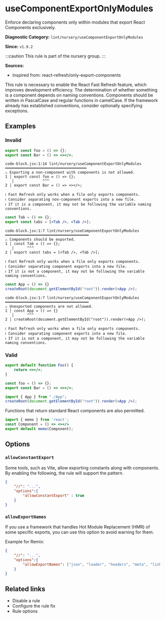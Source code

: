 # useComponentExportOnlyModules

Enforce declaring components only within modules that export React Components exclusively.

**Diagnostic Category:** `lint/nursery/useComponentExportOnlyModules`

**Since:** `v1.9.2`

:::caution
This rule is part of the nursery group.
:::

**Sources:** 
- Inspired from: react-refresh/only-export-components

This rule is necessary to enable the React Fast Refresh feature, which improves development efficiency. The determination of whether something is a component depends on naming conventions. Components should be written in PascalCase and regular functions in camelCase. If the framework already has established conventions, consider optionally specifying exceptions.

## Examples

### Invalid

```jsx
export const foo = () => {};
export const Bar = () => <></>;
```

```
code-block.jsx:1:14 lint/nursery/useComponentExportOnlyModules ━━━━━━━━━━━━━━━━━━━━━━━━━━━━━━━━━━━━━
⚠ Exporting a non-component with components is not allowed.
1 │ export const foo = () => {};
   │             ^^^
2 │ export const Bar = () => <></>;

ℹ Fast Refresh only works when a file only exports components.
ℹ Consider separating non-component exports into a new file.
ℹ If it is a component, it may not be following the variable naming conventions.
```

```jsx
const Tab = () => {};
export const tabs = [<Tab />, <Tab />];
```

```
code-block.jsx:1:7 lint/nursery/useComponentExportOnlyModules ━━━━━━━━━━━━━━━━━━━━━━━━━━━━━━━━━━━━━━
⚠ Components should be exported.
1 │ const Tab = () => {};
   │      ^^^
2 │ export const tabs = [<Tab />, <Tab />];

ℹ Fast Refresh only works when a file only exports components.
ℹ Consider separating component exports into a new file.
ℹ If it is not a component, it may not be following the variable naming conventions.
```

```jsx
const App = () => {}
createRoot(document.getElementById("root")).render(<App />);
```

```
code-block.jsx:1:7 lint/nursery/useComponentExportOnlyModules ━━━━━━━━━━━━━━━━━━━━━━━━━━━━━━━━━━━━━━
⚠ Unexported components are not allowed.
1 │ const App = () => {}
   │      ^^^
2 │ createRoot(document.getElementById("root")).render(<App />);

ℹ Fast Refresh only works when a file only exports components.
ℹ Consider separating component exports into a new file.
ℹ If it is not a component, it may not be following the variable naming conventions.
```

### Valid

```jsx
export default function Foo() {
    return <></>;
}
```

```jsx
const foo = () => {};
export const Bar = () => <></>;
```

```jsx
import { App } from "./App";
createRoot(document.getElementById("root")).render(<App />);
```

Functions that return standard React components are also permitted.

```jsx
import { memo } from 'react';
const Component = () => <></>
export default memo(Component);
```

## Options

### `allowConstantExport`

Some tools, such as Vite, allow exporting constants along with components. By enabling the following, the rule will support the pattern.

```json
{
    "//": "...",
    "options":{
        "allowConstantExport" : true
    }
}
```

### `allowExportNames`

If you use a framework that handles Hot Module Replacement (HMR) of some specific exports, you can use this option to avoid warning for them.

Example for Remix:

```json
{
    "//": "...",
    "options":{
        "allowExportNames": ["json", "loader", "headers", "meta", "links", "scripts"]
    }
}
```

## Related links

- Disable a rule
- Configure the rule fix
- Rule options